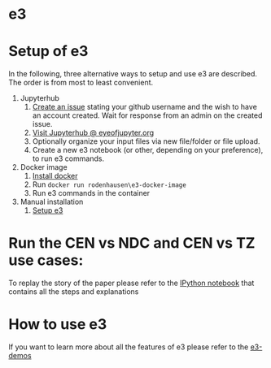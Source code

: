 # e3

# Setup of e3
In the following, three alternative ways to setup and use e3 are described. The order is from most to least convenient.
1. Jupyterhub
   1. [Create an issue](https://github.com/EulerProject/e3-jupyterhub/issues) stating your github username and the wish to have an account created. Wait for response from an admin on the created issue. 
   2. [Visit Jupyterhub @ eyeofjupyter.org](https://eyeofjupyter.org/)
   3. Optionally organize your input files via new file/folder or file upload.
   3. Create a new e3 notebook (or other, depending on your preference), to run e3 commands.
2. Docker image
   1. [Install docker](https://docs.docker.com/engine/installation/)
   2. Run `docker run rodenhausen\e3-docker-image`
   3. Run e3 commands in the container
3. Manual installation
   1. [Setup e3](https://github.com/EulerProject/e3/blob/master/README.md)

# Run the CEN vs NDC and CEN vs TZ use cases:
To replay the story of the paper please refer to the [IPython notebook](https://github.com/rodenhausen/ASIST17/blob/master/e3/notebook.ipynb) that contains all the steps and explanations

# How to use e3
If you want to learn more about  all the features of e3 please refer to the [e3-demos](http://github.com/EulerProject/e3-demos)
